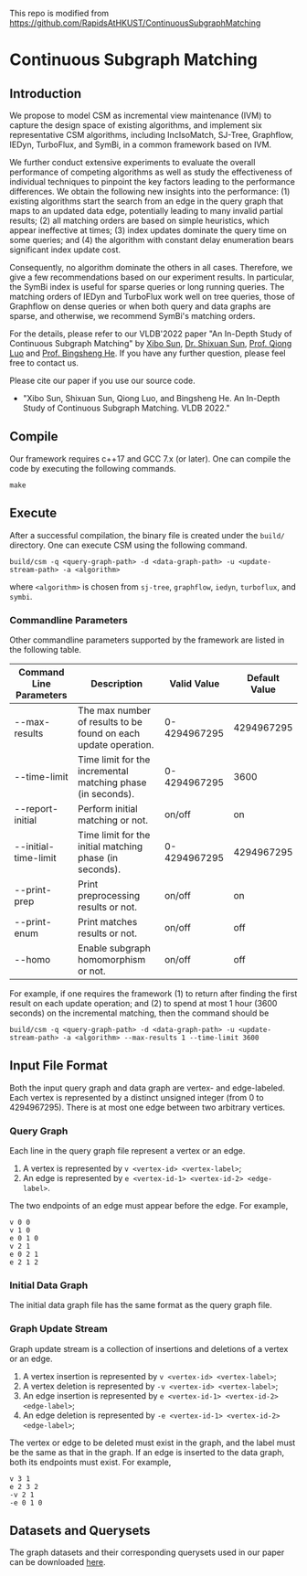 This repo is modified from https://github.com/RapidsAtHKUST/ContinuousSubgraphMatching

# Continuous Subgraph Matching
## Introduction

We propose to model CSM as incremental view maintenance (IVM) to capture the design space of existing algorithms, and implement six representative CSM algorithms, including IncIsoMatch, SJ-Tree, Graphflow, IEDyn, TurboFlux, and SymBi, in a common framework based on IVM. 

We further conduct extensive experiments to evaluate the overall performance of competing algorithms as well as study the effectiveness of individual techniques to pinpoint the key factors leading to the performance differences. We obtain the following new insights into the performance: (1) existing algorithms start the search from an edge in the query graph that maps to an updated data edge, potentially leading to many invalid partial results; (2) all matching orders are based on simple heuristics, which appear ineffective at times; (3) index updates dominate the query time on some queries; and (4) the algorithm with constant delay enumeration bears significant index update cost. 

Consequently, no algorithm dominate the others in all cases. Therefore, we give a few recommendations based on our experiment results. In particular, the SymBi index is useful for sparse queries or long running queries. The matching orders of IEDyn and TurboFlux work well on tree queries, those of Graphflow on dense queries or when both query and data graphs are sparse, and otherwise, we recommend SymBi's matching orders. 

For the details, please refer to our VLDB'2022 paper "An In-Depth Study of Continuous Subgraph Matching" by [Xibo Sun](https://github.com/xibosun), [Dr. Shixuan Sun](https://shixuansun.github.io/), [Prof. Qiong Luo](https://cse.hkust.edu.hk/~luo/) and [Prof. Bingsheng He](https://www.comp.nus.edu.sg/~hebs/). If you have any further question, please feel free to contact us.

Please cite our paper if you use our source code.

- "Xibo Sun, Shixuan Sun, Qiong Luo, and Bingsheng He. An In-Depth Study of Continuous Subgraph Matching. VLDB 2022."

## Compile

Our framework requires c++17 and GCC 7.x (or later). One can compile the code by executing the following commands. 

```shell
make
```

## Execute

After a successful compilation, the binary file is created under the `build/` directory. One can execute CSM using the following command.

```shell
build/csm -q <query-graph-path> -d <data-graph-path> -u <update-stream-path> -a <algorithm>
```

where `<algorithm>` is chosen from `sj-tree`, `graphflow`, `iedyn`, `turboflux`, and `symbi`.

### Commandline Parameters

Other commandline parameters supported by the framework are listed in the following table.

| Command Line Parameters | Description                                                     | Valid Value      | Default Value |
|-------------------------|-----------------------------------------------------------------|------------------|---------------|
| --max-results           | The max number of results to be found on each update operation. | 0-4294967295     | 4294967295    |
| --time-limit            | Time limit for the incremental matching phase (in seconds).     | 0-4294967295     | 3600          |
| --report-initial        | Perform initial matching or not.                                | on/off           | on            |
| --initial-time-limit    | Time limit for the initial matching phase (in seconds).         | 0-4294967295     | 4294967295    |
| --print-prep            | Print preprocessing results or not.                             | on/off           | on            |
| --print-enum            | Print matches results or not.                                   | on/off           | off           |
| --homo                  | Enable subgraph homomorphism or not.                            | on/off           | off           |

For example, if one requires the framework (1) to return after finding the first result on each update operation; and (2) to spend at most 1 hour (3600 seconds) on the incremental matching, then the command should be

```shell
build/csm -q <query-graph-path> -d <data-graph-path> -u <update-stream-path> -a <algorithm> --max-results 1 --time-limit 3600
```

## Input File Format
Both the input query graph and data graph are vertex- and edge-labeled. Each vertex is represented by a distinct unsigned integer (from 0 to 4294967295). There is at most one edge between two arbitrary vertices. 

### Query Graph

Each line in the query graph file represent a vertex or an edge.

1. A vertex is represented by `v <vertex-id> <vertex-label>`;
2. An edge is represented by `e <vertex-id-1> <vertex-id-2> <edge-label>`.

The two endpoints of an edge must appear before the edge. For example, 

```
v 0 0
v 1 0
e 0 1 0
v 2 1
e 0 2 1
e 2 1 2
```

### Initial Data Graph

The initial data graph file has the same format as the query graph file.

### Graph Update Stream

Graph update stream is a collection of insertions and deletions of a vertex or an edge.

1. A vertex insertion is represented by `v <vertex-id> <vertex-label>`;
2. A vertex deletion is represented by `-v <vertex-id> <vertex-label>`;
3. An edge insertion is represented by `e <vertex-id-1> <vertex-id-2> <edge-label>`;
4. An edge deletion is represented by `-e <vertex-id-1> <vertex-id-2> <edge-label>`;

The vertex or edge to be deleted must exist in the graph, and the label must be the same as that in the graph. If an edge is inserted to the data graph, both its endpoints must exist. For example,

```
v 3 1
e 2 3 2
-v 2 1
-e 0 1 0
```

## Datasets and Querysets

The graph datasets and their corresponding querysets used in our paper can be downloaded [here](https://hkustconnect-my.sharepoint.com/:f:/g/personal/xsunax_connect_ust_hk/Et-cxVY7l5FCoZoKeDyMzmQBaCBn8ffbPFFQfIFOqGIodA?e=4vT3OI).
